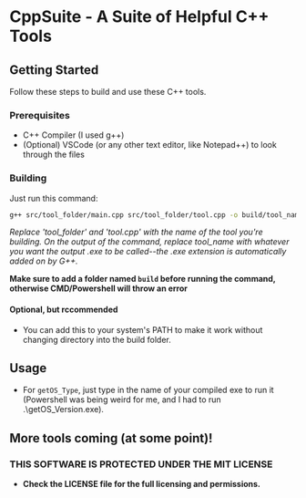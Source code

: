 # CppSuite - A Suite of Helpful C++ Tools
## Getting Started

Follow these steps to build and use these C++ tools.

### Prerequisites

- C++ Compiler (I used g++)
- (Optional) VSCode (or any other text editor, like Notepad++) to look through the files

### Building

Just run this command:

```bash
g++ src/tool_folder/main.cpp src/tool_folder/tool.cpp -o build/tool_name
```

*Replace 'tool_folder' and 'tool.cpp' with the name of the tool you're building. On the output of the command, replace tool_name with whatever you want the output .exe to be called--the .exe extension is automatically added on by G++.*

**Make sure to add a folder named ```build``` before running the command, otherwise CMD/Powershell will throw an error**

#### **Optional, but rccommended**

- You can add this to your system's PATH to make it work without changing directory into the build folder.

## Usage

- For ```getOS_Type```, just type in the name of your compiled exe to run it (Powershell was being weird for me, and I had to run .\getOS_Version.exe).


## **More tools coming (at some point)!**



### THIS SOFTWARE IS PROTECTED UNDER THE MIT LICENSE

- **Check the LICENSE file for the full licensing and permissions.**